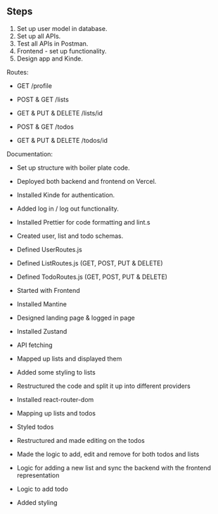 ## Steps
1. Set up user model in database.
2. Set up all APIs.
3. Test all APIs in Postman.
4. Frontend - set up functionality.
5. Design app and Kinde.

Routes:
- GET /profile

- POST & GET /lists
- GET & PUT & DELETE /lists/id

- POST & GET /todos
- GET & PUT & DELETE /todos/id

Documentation:
- Set up structure with boiler plate code.
- Deployed both backend and frontend on Vercel.
- Installed Kinde for authentication.
- Added log in / log out functionality.
- Installed Prettier for code formatting and lint.s
- Created user, list and todo schemas.
- Defined UserRoutes.js
- Defined ListRoutes.js (GET, POST, PUT & DELETE)
- Defined TodoRoutes.js (GET, POST, PUT & DELETE)
 
- Started with Frontend
- Installed Mantine
- Designed landing page & logged in page
- Installed Zustand
- API fetching
- Mapped up lists and displayed them
- Added some styling to lists
- Restructured the code and split it up into different providers
- Installed react-router-dom
- Mapping up lists and todos
- Styled todos
- Restructured and made editing on the todos
- Made the logic to add, edit and remove for both todos and lists
- Logic for adding a new list and sync the backend with the frontend representation
- Logic to add todo
- Added styling
